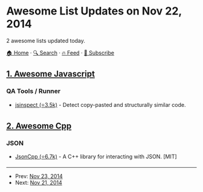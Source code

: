 # Awesome List Updates on Nov 22, 2014

2 awesome lists updated today.

[🏠 Home](/README.md) · [🔍 Search](https://test.trackawesomelist.com/search/) · [🔥 Feed](https://test.trackawesomelist.com/rss.xml) · [📮 Subscribe](https://trackawesomelist.us17.list-manage.com/subscribe?u=d2f0117aa829c83a63ec63c2f&id=36a103854c)



## [1. Awesome Javascript](/content/sorrycc/awesome-javascript/README.md)

### QA Tools / Runner

*   [jsinspect (⭐3.5k)](https://github.com/danielstjules/jsinspect) - Detect copy-pasted and structurally similar code.

## [2. Awesome Cpp](/content/fffaraz/awesome-cpp/README.md)

### JSON

*   [JsonCpp (⭐6.7k)](https://github.com/open-source-parsers/jsoncpp) - A C++ library for interacting with JSON. \[MIT]

---

- Prev: [Nov 23, 2014](/content/2014/11/23/README.md)
- Next: [Nov 21, 2014](/content/2014/11/21/README.md)
